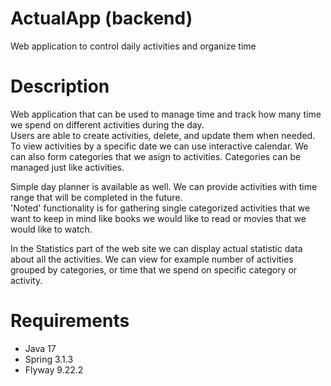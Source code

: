 # ActualApp (backend)
Web application to control daily activities and organize time

# Description
Web application that can be used to manage time and track how many time we spend on different activities during the day.  
Users are able to create activities, delete, and update them when needed. To view activities by a specific date we can use interactive calendar.
We can also form categories that we asign to activities. Categories can be managed just like activities.

Simple day planner is available as well. We can provide activities with time range that will be completed in the future.  
'Noted' functionality is for gathering single categorized activities that we want to keep in mind like books we would like to read or movies that we would like to watch.  

In the Statistics part of the web site we can display actual statistic data about all the activities. We can view for example number of activities grouped by categories, or time that we spend on specific category or activity.  

# Requirements
- Java 17
- Spring 3.1.3
- Flyway 9.22.2
